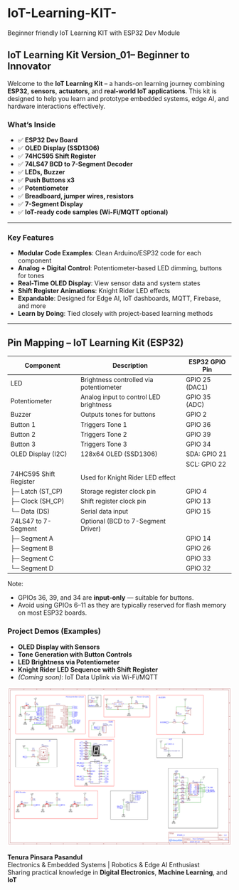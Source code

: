 # IoT-Learning-KIT-
Beginner friendly IoT Learning KIT with ESP32 Dev Module 


##  IoT Learning Kit Version_01– Beginner to Innovator

Welcome to the **IoT Learning Kit** – a hands-on learning journey combining **ESP32**, **sensors**, **actuators**, and **real-world IoT applications**. This kit is designed to help you learn and prototype embedded systems, edge AI, and hardware interactions effectively.

###  What’s Inside

* ✅ **ESP32 Dev Board**
* ✅ **OLED Display (SSD1306)**
* ✅ **74HC595 Shift Register**
* ✅ **74LS47 BCD to 7-Segment Decoder**
* ✅ **LEDs, Buzzer**
* ✅ **Push Buttons x3**
* ✅ **Potentiometer**
* ✅ **Breadboard, jumper wires, resistors**
* ✅ **7-Segment Display**
* ✅ **IoT-ready code samples (Wi-Fi/MQTT optional)**

---

###  Key Features

*  **Modular Code Examples**: Clean Arduino/ESP32 code for each component
*  **Analog + Digital Control**: Potentiometer-based LED dimming, buttons for tones
*  **Real-Time OLED Display**: View sensor data and system states
*  **Shift Register Animations**: Knight Rider LED effects
*  **Expandable**: Designed for Edge AI, IoT dashboards, MQTT, Firebase, and more
*  **Learn by Doing**: Tied closely with project-based learning methods

---

## Pin Mapping – IoT Learning Kit (ESP32)

| Component                | Description                               | ESP32 GPIO Pin        |
|--------------------------|-------------------------------------------|------------------------|
| LED                      | Brightness controlled via potentiometer   | GPIO 25 (DAC1)         |
| Potentiometer            | Analog input to control LED brightness    | GPIO 35 (ADC)          |
| Buzzer                   | Outputs tones for buttons                 | GPIO 2                 |
| Button 1                 | Triggers Tone 1                           | GPIO 36                |
| Button 2                 | Triggers Tone 2                           | GPIO 39                |
| Button 3                 | Triggers Tone 3                           | GPIO 34                |
| OLED Display (I2C)       | 128x64 OLED (SSD1306)                     | SDA: GPIO 21           |
|                          |                                           | SCL: GPIO 22           |
| 74HC595 Shift Register   | Used for Knight Rider LED effect          |                        |
| ├─ Latch (ST_CP)         | Storage register clock pin                | GPIO 4                 |
| ├─ Clock (SH_CP)         | Shift register clock pin                  | GPIO 13                |
| └─ Data (DS)             | Serial data input                         | GPIO 15                |
| 74LS47 to 7-Segment      | Optional (BCD to 7-Segment Driver)        |                        |
| ├─ Segment A             |                                           | GPIO 14                |
| ├─ Segment B             |                                           | GPIO 26                |
| ├─ Segment C             |                                           | GPIO 33                |
| └─ Segment D             |                                           | GPIO 32                |

Note:
- GPIOs 36, 39, and 34 are **input-only** — suitable for buttons.
- Avoid using GPIOs 6–11 as they are typically reserved for flash memory on most ESP32 boards.

###  Project Demos (Examples)

*  **OLED Display with Sensors**
*  **Tone Generation with Button Controls**
*  **LED Brightness via Potentiometer**
*  **Knight Rider LED Sequence with Shift Register**
*  *(Coming soon)*: IoT Data Uplink via Wi-Fi/MQTT


![IoT Kit Setup](Schematic_IoT-dev-Kit_V_1.png)




**Tenura Pinsara Pasandul**
<br>
 Electronics & Embedded Systems |  Robotics & Edge AI Enthusiast
<br>
 Sharing practical knowledge in **Digital Electronics**, **Machine Learning**, and **IoT**




